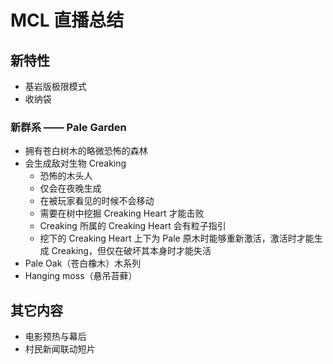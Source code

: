 # MCL 直播总结
## 新特性
* 基岩版极限模式
* 收纳袋

### 新群系 —— Pale Garden
* 拥有苍白树木的略微恐怖的森林
* 会生成敌对生物 Creaking
    * 恐怖的木头人
    * 仅会在夜晚生成
    * 在被玩家看见的时候不会移动
    * 需要在树中挖掘 Creaking Heart 才能击败
    * Creaking 所属的 Creaking Heart 会有粒子指引
    * 挖下的 Creaking Heart 上下为 Pale 原木时能够重新激活，激活时才能生成 Creaking，但仅在破坏其本身时才能失活
* Pale Oak（苍白橡木）木系列
* Hanging moss（悬吊苔藓）

## 其它内容
* 电影预热与幕后
* 村民新闻联动短片